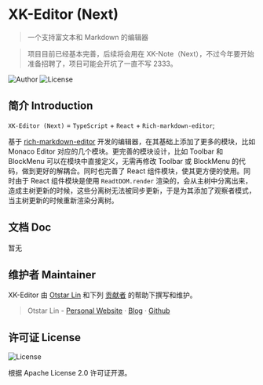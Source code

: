 # XK-Editor (Next)

> 一个支持富文本和 Markdown 的编辑器

> 项目目前已经基本完善，后续将会用在 XK-Note（Next），不过今年要开始准备招聘了，项目可能会开坑了一直不写 2333。

![Author](https://img.shields.io/badge/Author-Otstar%20Lin-blue.svg?style=flat-square) ![License](https://img.shields.io/github/license/syfxlin/xkeditor.svg?style=flat-square)

## 简介 Introduction

`XK-Editor (Next)` = `TypeScript` + `React` + `Rich-markdown-editor`;

基于 [rich-markdown-editor](https://github.com/outline/rich-markdown-editor) 开发的编辑器，在其基础上添加了更多的模块，比如
Monaco Editor 对应的几个模块。更完善的模块设计，比如 Toolbar 和 BlockMenu 可以在模块中直接定义，无需再修改 Toolbar 或 BlockMenu
的代码，做到更好的解耦合。同时也完善了 React 组件模块，使其更方便的使用。同时由于 React 组件模块是使用 `ReadtDOM.render`
渲染的，会从主树中分离出来，造成主树更新的时候，这些分离树无法被同步更新，于是为其添加了观察者模式，当主树更新的时候重新渲染分离树。

## 文档 Doc

暂无

## 维护者 Maintainer

XK-Editor 由 [Otstar Lin](https://ixk.me/)
和下列 [贡献者](https://github.com/syfxlin/xkeditor-next/graphs/contributors) 的帮助下撰写和维护。

> Otstar Lin - [Personal Website](https://ixk.me/) · [Blog](https://blog.ixk.me/) · [Github](https://github.com/syfxlin)

## 许可证 License

![License](https://img.shields.io/github/license/syfxlin/xkeditor-next.svg?style=flat-square)

根据 Apache License 2.0 许可证开源。
